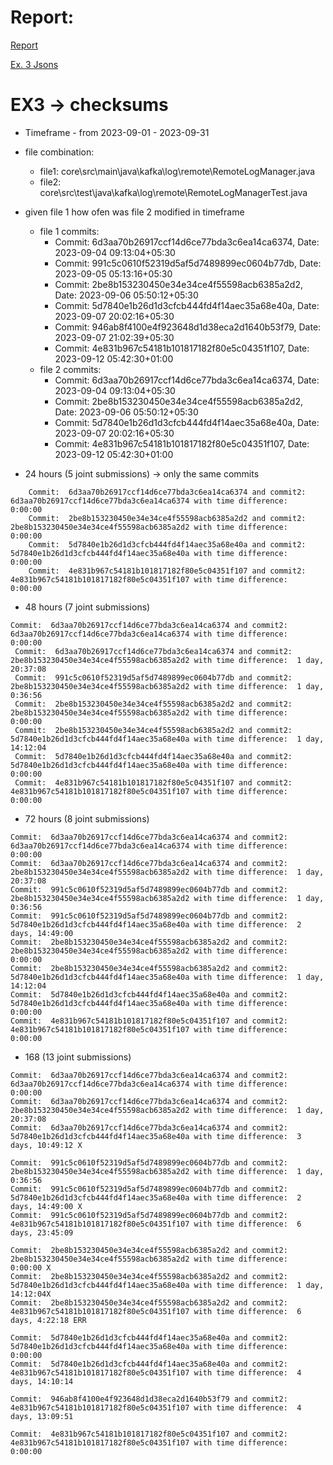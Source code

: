 # Report:
<!-- Link to report -->
[Report](https://docs.google.com/document/d/1_MHXg0D9LXmSrxtOTKKcHcVyk_1x1iFRm9Qbow-DLyI/edit?usp=sharing)
<!-- Link to ex3 jsons -->
[Ex. 3 Jsons](https://drive.google.com/file/d/1ofsGXDGlxu_02poISej9dY8s0DQLpMZR/view?usp=sharing)


# EX3 -> checksums

- Timeframe - from 2023-09-01 - 2023-09-31
 - file combination:  
    - file1: core\\src\\main\\java\\kafka\\log\\remote\\RemoteLogManager.java
    - file2: core\\src\\test\\java\\kafka\\log\\remote\\RemoteLogManagerTest.java

 - given file 1 how ofen was file 2 modified in timeframe
    - file 1 commits:
        - Commit: 6d3aa70b26917ccf14d6ce77bda3c6ea14ca6374, Date: 2023-09-04 09:13:04+05:30
        - Commit: 991c5c0610f52319d5af5d7489899ec0604b77db, Date: 2023-09-05 05:13:16+05:30
        - Commit: 2be8b153230450e34e34ce4f55598acb6385a2d2, Date: 2023-09-06 05:50:12+05:30
        - Commit: 5d7840e1b26d1d3cfcb444fd4f14aec35a68e40a, Date: 2023-09-07 20:02:16+05:30
        - Commit: 946ab8f4100e4f923648d1d38eca2d1640b53f79, Date: 2023-09-07 21:02:39+05:30
        - Commit: 4e831b967c54181b101817182f80e5c04351f107, Date: 2023-09-12 05:42:30+01:00
    - file 2 commits:
        - Commit: 6d3aa70b26917ccf14d6ce77bda3c6ea14ca6374, Date: 2023-09-04 09:13:04+05:30
        - Commit: 2be8b153230450e34e34ce4f55598acb6385a2d2, Date: 2023-09-06 05:50:12+05:30
        - Commit: 5d7840e1b26d1d3cfcb444fd4f14aec35a68e40a, Date: 2023-09-07 20:02:16+05:30
        - Commit: 4e831b967c54181b101817182f80e5c04351f107, Date: 2023-09-12 05:42:30+01:00
  - 24 hours (5 joint submissions) -> only the same commits
```
    Commit:  6d3aa70b26917ccf14d6ce77bda3c6ea14ca6374 and commit2:  6d3aa70b26917ccf14d6ce77bda3c6ea14ca6374 with time difference:  0:00:00
    Commit:  2be8b153230450e34e34ce4f55598acb6385a2d2 and commit2:  2be8b153230450e34e34ce4f55598acb6385a2d2 with time difference:  0:00:00
    Commit:  5d7840e1b26d1d3cfcb444fd4f14aec35a68e40a and commit2:  5d7840e1b26d1d3cfcb444fd4f14aec35a68e40a with time difference:  0:00:00
    Commit:  4e831b967c54181b101817182f80e5c04351f107 and commit2:  4e831b967c54181b101817182f80e5c04351f107 with time difference:  0:00:00
```
  - 48 hours (7 joint submissions)
   ```
   Commit:  6d3aa70b26917ccf14d6ce77bda3c6ea14ca6374 and commit2:  6d3aa70b26917ccf14d6ce77bda3c6ea14ca6374 with time difference:  0:00:00
    Commit:  6d3aa70b26917ccf14d6ce77bda3c6ea14ca6374 and commit2:  2be8b153230450e34e34ce4f55598acb6385a2d2 with time difference:  1 day, 20:37:08
    Commit:  991c5c0610f52319d5af5d7489899ec0604b77db and commit2:  2be8b153230450e34e34ce4f55598acb6385a2d2 with time difference:  1 day, 0:36:56
    Commit:  2be8b153230450e34e34ce4f55598acb6385a2d2 and commit2:  2be8b153230450e34e34ce4f55598acb6385a2d2 with time difference:  0:00:00
    Commit:  2be8b153230450e34e34ce4f55598acb6385a2d2 and commit2:  5d7840e1b26d1d3cfcb444fd4f14aec35a68e40a with time difference:  1 day, 14:12:04
    Commit:  5d7840e1b26d1d3cfcb444fd4f14aec35a68e40a and commit2:  5d7840e1b26d1d3cfcb444fd4f14aec35a68e40a with time difference:  0:00:00
    Commit:  4e831b967c54181b101817182f80e5c04351f107 and commit2:  4e831b967c54181b101817182f80e5c04351f107 with time difference:  0:00:00
   ```
- 72 hours (8 joint submissions)
```
Commit:  6d3aa70b26917ccf14d6ce77bda3c6ea14ca6374 and commit2:  6d3aa70b26917ccf14d6ce77bda3c6ea14ca6374 with time difference:  0:00:00
Commit:  6d3aa70b26917ccf14d6ce77bda3c6ea14ca6374 and commit2:  2be8b153230450e34e34ce4f55598acb6385a2d2 with time difference:  1 day, 20:37:08
Commit:  991c5c0610f52319d5af5d7489899ec0604b77db and commit2:  2be8b153230450e34e34ce4f55598acb6385a2d2 with time difference:  1 day, 0:36:56
Commit:  991c5c0610f52319d5af5d7489899ec0604b77db and commit2:  5d7840e1b26d1d3cfcb444fd4f14aec35a68e40a with time difference:  2 days, 14:49:00
Commit:  2be8b153230450e34e34ce4f55598acb6385a2d2 and commit2:  2be8b153230450e34e34ce4f55598acb6385a2d2 with time difference:  0:00:00
Commit:  2be8b153230450e34e34ce4f55598acb6385a2d2 and commit2:  5d7840e1b26d1d3cfcb444fd4f14aec35a68e40a with time difference:  1 day, 14:12:04
Commit:  5d7840e1b26d1d3cfcb444fd4f14aec35a68e40a and commit2:  5d7840e1b26d1d3cfcb444fd4f14aec35a68e40a with time difference:  0:00:00
Commit:  4e831b967c54181b101817182f80e5c04351f107 and commit2:  4e831b967c54181b101817182f80e5c04351f107 with time difference:  0:00:00
```

- 168 (13 joint submissions)
```
Commit:  6d3aa70b26917ccf14d6ce77bda3c6ea14ca6374 and commit2:  6d3aa70b26917ccf14d6ce77bda3c6ea14ca6374 with time difference:  0:00:00
Commit:  6d3aa70b26917ccf14d6ce77bda3c6ea14ca6374 and commit2:  2be8b153230450e34e34ce4f55598acb6385a2d2 with time difference:  1 day, 20:37:08
Commit:  6d3aa70b26917ccf14d6ce77bda3c6ea14ca6374 and commit2:  5d7840e1b26d1d3cfcb444fd4f14aec35a68e40a with time difference:  3 days, 10:49:12 X

Commit:  991c5c0610f52319d5af5d7489899ec0604b77db and commit2:  2be8b153230450e34e34ce4f55598acb6385a2d2 with time difference:  1 day, 0:36:56
Commit:  991c5c0610f52319d5af5d7489899ec0604b77db and commit2:  5d7840e1b26d1d3cfcb444fd4f14aec35a68e40a with time difference:  2 days, 14:49:00 X
Commit:  991c5c0610f52319d5af5d7489899ec0604b77db and commit2:  4e831b967c54181b101817182f80e5c04351f107 with time difference:  6 days, 23:45:09

Commit:  2be8b153230450e34e34ce4f55598acb6385a2d2 and commit2:  2be8b153230450e34e34ce4f55598acb6385a2d2 with time difference:  0:00:00 X
Commit:  2be8b153230450e34e34ce4f55598acb6385a2d2 and commit2:  5d7840e1b26d1d3cfcb444fd4f14aec35a68e40a with time difference:  1 day, 14:12:04X
Commit:  2be8b153230450e34e34ce4f55598acb6385a2d2 and commit2:  4e831b967c54181b101817182f80e5c04351f107 with time difference:  6 days, 4:22:18 ERR

Commit:  5d7840e1b26d1d3cfcb444fd4f14aec35a68e40a and commit2:  5d7840e1b26d1d3cfcb444fd4f14aec35a68e40a with time difference:  0:00:00
Commit:  5d7840e1b26d1d3cfcb444fd4f14aec35a68e40a and commit2:  4e831b967c54181b101817182f80e5c04351f107 with time difference:  4 days, 14:10:14

Commit:  946ab8f4100e4f923648d1d38eca2d1640b53f79 and commit2:  4e831b967c54181b101817182f80e5c04351f107 with time difference:  4 days, 13:09:51

Commit:  4e831b967c54181b101817182f80e5c04351f107 and commit2:  4e831b967c54181b101817182f80e5c04351f107 with time difference:  0:00:00
```
    
